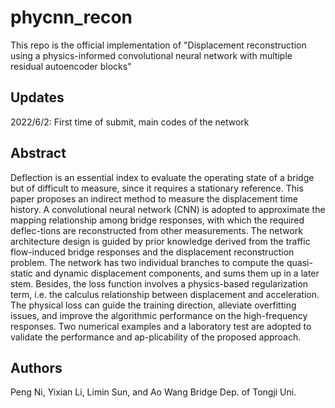 # phycnn_recon
This repo is the official implementation of "Displacement reconstruction using a physics-informed convolutional neural network with multiple residual 
autoencoder blocks"

## Updates
2022/6/2: First time of submit, main codes of the network

## Abstract
Deflection is an essential index to evaluate the operating state of a bridge but of difficult to measure, since it requires a stationary reference. This paper proposes an indirect method to measure the displacement time history. A convolutional neural network (CNN) is adopted to approximate the mapping relationship among bridge responses, with which the required deflec-tions are reconstructed from other measurements. The network architecture design is guided by prior knowledge derived from the traffic flow-induced bridge responses and the displacement reconstruction problem. The network has two individual branches to compute the quasi-static and dynamic displacement components, and sums them up in a later stem. Besides, the loss function involves a physics-based regularization term, i.e. the calculus relationship between displacement and acceleration. The physical loss can guide the training direction, alleviate overfitting issues, and improve the algorithmic performance on the high-frequency responses. Two numerical examples and a laboratory test are adopted to validate the performance and ap-plicability of the proposed approach.

## Authors
Peng Ni, Yixian Li, Limin Sun, and Ao Wang<dr>
Bridge Dep. of Tongji Uni.
